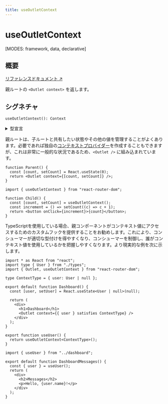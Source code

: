 ```yaml
---
title: useOutletContext
---
```


# useOutletContext

[MODES: framework, data, declarative]

## 概要

[リファレンスドキュメント ↗](https://api.reactrouter.com/v7/functions/react_router.useOutletContext.html)

親ルートの `<Outlet context>` を返します。

## シグネチャ

```tsx
useOutletContext(): Context
```

<details>
  <summary>型宣言</summary>

```tsx
declare function useOutletContext<
  Context = unknown
>(): Context;
```

</details>

親ルートは、子ルートと共有したい状態やその他の値を管理することがよくあります。必要であれば独自の[コンテキストプロバイダー](https://react.dev/learn/passing-data-deeply-with-context)を作成することもできますが、これは非常に一般的な状況であるため、`<Outlet />` に組み込まれています。

```tsx lines=[3]
function Parent() {
  const [count, setCount] = React.useState(0);
  return <Outlet context={[count, setCount]} />;
}
```

```tsx lines=[4]
import { useOutletContext } from "react-router-dom";

function Child() {
  const [count, setCount] = useOutletContext();
  const increment = () => setCount((c) => c + 1);
  return <button onClick={increment}>{count}</button>;
}
```

TypeScriptを使用している場合、親コンポーネントがコンテキスト値にアクセスするためのカスタムフックを提供することをお勧めします。これにより、コンシューマーが適切な型付けを得やすくなり、コンシューマーを制御し、誰がコンテキスト値を使用しているかを把握しやすくなります。より現実的な例を次に示します。

```tsx filename=src/routes/dashboard.tsx lines=[13,19]
import * as React from "react";
import type { User } from "./types";
import { Outlet, useOutletContext } from "react-router-dom";

type ContextType = { user: User | null };

export default function Dashboard() {
  const [user, setUser] = React.useState<User | null>(null);

  return (
    <div>
      <h1>Dashboard</h1>
      <Outlet context={{ user } satisfies ContextType} />
    </div>
  );
}

export function useUser() {
  return useOutletContext<ContextType>();
}
```

```tsx filename=src/routes/dashboard/messages.tsx lines=[1,4]
import { useUser } from "../dashboard";

export default function DashboardMessages() {
  const { user } = useUser();
  return (
    <div>
      <h2>Messages</h2>
      <p>Hello, {user.name}!</p>
    </div>
  );
}
```